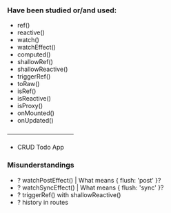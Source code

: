 ### Have been studied or/and used:

- ref()
- reactive()
- watch()
- watchEffect()
- computed()
- shallowRef()
- shallowReactive()
- triggerRef()
- toRaw()
- isRef()
- isReactive()
- isProxy()
- onMounted()
- onUpdated()

———————————

- CRUD Todo App

### Misunderstandings

- ? watchPostEffect() | What means { flush: 'post' }?
  <br>
- ? watchSyncEffect() | What means { flush: 'sync' }?
  <br>
- ? triggerRef() with shallowReactive()
  <br>
- ? history in routes
